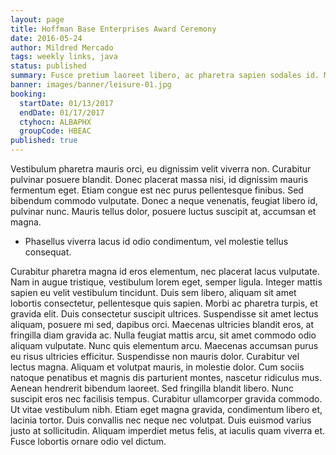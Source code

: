 ```yaml
---
layout: page
title: Hoffman Base Enterprises Award Ceremony
date: 2016-05-24
author: Mildred Mercado
tags: weekly links, java
status: published
summary: Fusce pretium laoreet libero, ac pharetra sapien sodales id. Morbi.
banner: images/banner/leisure-01.jpg
booking:
  startDate: 01/13/2017
  endDate: 01/17/2017
  ctyhocn: ALBAPHX
  groupCode: HBEAC
published: true
---
```

Vestibulum pharetra mauris orci, eu dignissim velit viverra non. Curabitur pulvinar posuere blandit. Donec placerat massa nisi, id dignissim mauris fermentum eget. Etiam congue est nec purus pellentesque finibus. Sed bibendum commodo vulputate. Donec a neque venenatis, feugiat libero id, pulvinar nunc. Mauris tellus dolor, posuere luctus suscipit at, accumsan et magna.

* Phasellus viverra lacus id odio condimentum, vel molestie tellus consequat.

Curabitur pharetra magna id eros elementum, nec placerat lacus vulputate. Nam in augue tristique, vestibulum lorem eget, semper ligula. Integer mattis sapien eu velit vestibulum tincidunt. Duis sem libero, aliquam sit amet lobortis consectetur, pellentesque quis sapien. Morbi ac pharetra turpis, et gravida elit. Duis consectetur suscipit ultrices. Suspendisse sit amet lectus aliquam, posuere mi sed, dapibus orci. Maecenas ultricies blandit eros, at fringilla diam gravida ac. Nulla feugiat mattis arcu, sit amet commodo odio aliquam vulputate. Nunc quis elementum arcu. Maecenas accumsan purus eu risus ultricies efficitur. Suspendisse non mauris dolor. Curabitur vel lectus magna. Aliquam et volutpat mauris, in molestie dolor.
Cum sociis natoque penatibus et magnis dis parturient montes, nascetur ridiculus mus. Aenean hendrerit bibendum laoreet. Sed fringilla blandit libero. Nunc suscipit eros nec facilisis tempus. Curabitur ullamcorper gravida commodo. Ut vitae vestibulum nibh. Etiam eget magna gravida, condimentum libero et, lacinia tortor. Duis convallis nec neque nec volutpat. Duis euismod varius justo at sollicitudin. Aliquam imperdiet metus felis, at iaculis quam viverra et. Fusce lobortis ornare odio vel dictum.
